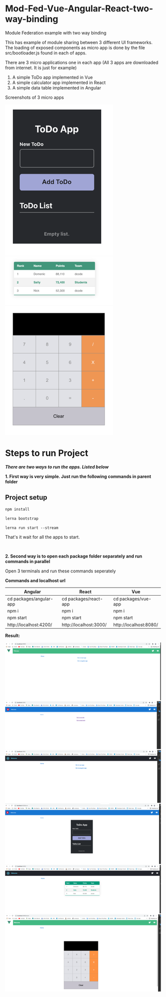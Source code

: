 # Mod-Fed-Vue-Angular-React-two-way-binding

Module Federation example with two way binding

This has example of module sharing between 3 different UI frameworks. The loading of exposed components as micro app is done by the file src/bootloader.js found in each of apps.

There are 3 micro applications one in each app (All 3 apps are downloaded from internet. It is just for example)

1. A simple ToDo app implemented in Vue
2. A simple calculator app implemented in React
3. A simple data table implemented in Angular

Screenshots of 3 micro apps

<img src="./screenshots/vue-todo.png" width="350">
<img src="./screenshots/angular-table.png" width="350">
<img src="./screenshots/react-calculator.png" width="350">

# Steps to run Project

**_There are two ways to run the apps. Listed below_**
<br/>

**1. First way is very simple. Just run the following commands in parent folder**

## Project setup

```
npm install
```

```
lerna bootstrap
```

```
lerna run start --stream
```

That's it wait for all the apps to start.

<br/>

**2. Second way is to open each package folder separately and run commands in parallel**

Open 3 terminals and run these commands seperately

**Commands and localhost url**

| Angular                 | React                  | Vue                    |
| ----------------------- | ---------------------- | ---------------------- |
| cd packages/angular-app | cd packages/react-app  | cd packages/vue-app    |
| npm i                   | npm i                  | npm i                  |
| npm start               | npm start              | npm start              |
| http://localhost:4200/  | http://localhost:3000/ | http://localhost:8080/ |

**Result:**

<img src="./screenshots/vue-app.png">
<img src="./screenshots/angular-app.png">
<img src="./screenshots/react-app.png">

<img src="./screenshots/vue-in-angular.png">
<img src="./screenshots/angular-in-react.png">
<img src="./screenshots/react-in-vue.png">
